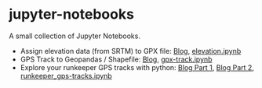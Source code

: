 # jupyter-notebooks
A small collection of Jupyter Notebooks.

- Assign elevation data (from SRTM) to GPX file: [Blog](https://www.riannek.de/2022/elevation-to-gps-track-python/), [elevation.ipynb](https://github.com/florianneukirchen/jupyter-notebooks/blob/main/elevation.ipynb)
- GPS Track to Geopandas / Shapefile: [Blog](https://www.riannek.de/2022/gpx-to-geopandas/), [gpx-track.ipynb](https://github.com/florianneukirchen/jupyter-notebooks/blob/main/gpx-track.ipynb)
- Explore your runkeeper GPS tracks with python: [Blog Part 1](https://www.riannek.de/2022/runkeeper-gps-tracks-python-part-1/), [Blog Part 2](https://www.riannek.de/2022/runkeeper-gps-tracks-python-part-2/), [runkeeper_gps-tracks.ipynb](https://github.com/florianneukirchen/jupyter-notebooks/blob/main/runkeeper_gps-tracks.ipynb)
